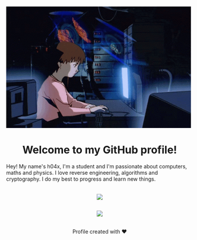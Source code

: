 ![lain](./lain.gif)

<h1 align="center">Welcome to my GitHub profile!</h1>

Hey! My name's h04x, I'm a student and I'm passionate about computers, maths and physics. I love reverse engineering, algorithms and cryptography. I do my best to progress and learn new things. 

##
<p align="center">
  <img align="center" src="https://github-readme-activity-graph.vercel.app/graph?username=0xh04x&theme=tokyo-night"/>
</p>

##
<p align="center">
  <img src="https://moe-counter.glitch.me/get/@0xh04x?theme=asoul">
</p>

##
<p align="center">
  Profile created with ❤️
</p>
